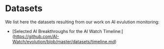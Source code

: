 # Datasets

We list here the datasets resulting from our work on AI evulution monitoring:
* [Selected AI Breakthroughs for the AI Watch Timeline:] (https://github.com/AI-Watch/evolution/blob/master/datasets/timeline.md)
